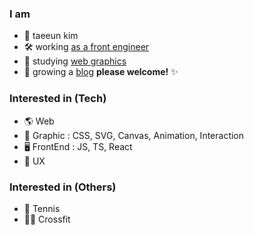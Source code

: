 ### I am

- 👋 taeeun kim 
- 🛠 working [as a front engineer](https://naver-career.gitbook.io/kr/service/search/reliability-platform/search-fe)
- 🔮 studying [web graphics](https://github.com/taenykim/awesome-web-graphics)
- 🌳 growing a [blog](https://taeny.dev) **please welcome!** ✨

### Interested in (Tech)
- 🌎 Web
- 🎨 Graphic : CSS, SVG, Canvas, Animation, Interaction
- 🖥 FrontEnd : JS, TS, React
- 🌸 UX
 
### Interested in (Others)
- 🎾 Tennis
- 🏋️‍♀️ Crossfit
